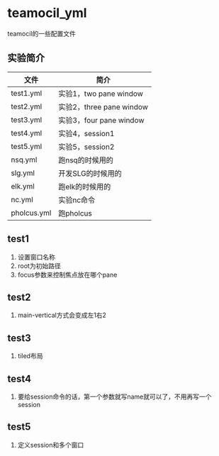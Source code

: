 # teamocil_yml
teamocil的一些配置文件

## 实验简介
|文件|简介|
|---|---|
|test1.yml|实验1，two pane window|
|test2.yml|实验2，three pane window|
|test3.yml|实验3，four pane window|
|test4.yml|实验4，session1|
|test5.yml|实验5，session2|
|nsq.yml|跑nsq的时候用的|
|slg.yml|开发SLG的时候用的|
|elk.yml|跑elk的时候用的|
|nc.yml|实验nc命令|
|pholcus.yml|跑pholcus|

## test1
1. 设置窗口名称
2. root为初始路径
3. focus参数来控制焦点放在哪个pane

## test2
1. main-vertical方式会变成左1右2

## test3
1. tiled布局

## test4
1. 要给session命令的话，第一个参数就写name就可以了，不用再写一个session

## test5
1. 定义session和多个窗口
